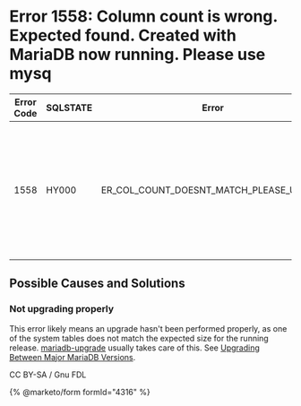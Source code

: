 # Error 1558: Column count is wrong. Expected found. Created with MariaDB now running. Please use mysq

| Error Code | SQLSTATE | Error                                         | Description                                                                                                                                     |
| ---------- | -------- | --------------------------------------------- | ----------------------------------------------------------------------------------------------------------------------------------------------- |
| 1558       | HY000    | ER\_COL\_COUNT\_DOESNT\_MATCH\_PLEASE\_UPDATE | Column count of mysql.%s is wrong. Expected %d, found %d. Created with MariaDB %d, now running %d. Please use mysql\_upgrade to fix this error. |

## Possible Causes and Solutions

### Not upgrading properly

This error likely means an upgrade hasn't been performed properly, as one of the system tables does not match the expected size for the running release. [mariadb-upgrade](../../../../../clients-and-utilities/mariadb-upgrade.md) usually takes care of this. See [Upgrading Between Major MariaDB Versions](../../../../../server-management/install-and-upgrade-mariadb/upgrading/upgrading-between-major-mariadb-versions.md).

CC BY-SA / Gnu FDL

{% @marketo/form formId="4316" %}
